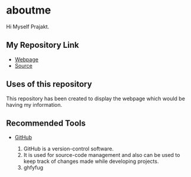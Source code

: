 # aboutme
Hi Myself Prajakt.

## My Repository Link

- [Webpage](https://prajakt-khawase.github.io/aboutme/)
- [Source](https://github.com/Prajakt-Khawase/aboutme)

## Uses of this repository
   This repository has been created to display the webpage which would be having my information.
   
## Recommended Tools

 - [GitHub](https://pages.github.com/)
 
   1. GitHub is a version-control software. 
   1. It is used for source-code management and also can be used to keep track of changes made while developing projects.
   1. ghfyfug
   
